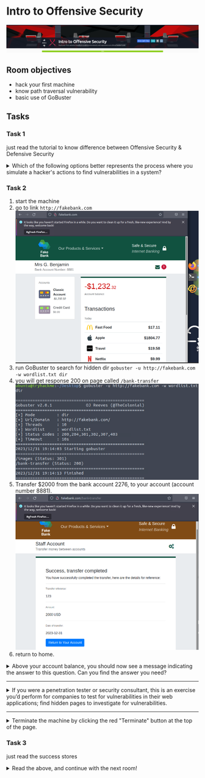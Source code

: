 # Intro to Offensive Security

![banner](img/getting%20started/Intro%20to%20Offensive%20Security/roomBanner.png)

## Room objectives

- hack your first machine
- know path traversal vulnerability
- basic use of GoBuster

## Tasks

### Task 1

just read the tutorial to know difference between  Offensive Security & Defensive Security

<details>
<summary>
Which of the following options better represents the process where you simulate a hacker's actions to find vulnerabilities in a system?
</summary>

```
Offensive Security
```

</details>

### Task 2

1. start the machine
2. go to link `http://fakebank.com`
   ![Alt text](img/getting%20started/Intro%20to%20Offensive%20Security/siteHome.png)
3. run GoBuster to search for hidden dir `gobuster -u http://fakebank.com -w wordlist.txt dir`
4. you will get response 200 on page called `/bank-transfer`
   ![Alt text](img/getting%20started/Intro%20to%20Offensive%20Security/gobuster.png)
5. Transfer $2000 from the bank account 2276, to your account (account number 8881).
    ![Alt text](img/getting%20started/Intro%20to%20Offensive%20Security/transfare.png)
6. return to home.
   

<details>
<summary>
Above your account balance, you should now see a message indicating the answer to this question. Can you find the answer you need?
</summary>

```
BANK-HACKED
```

</details>
  
---

<details>
<summary>
If you were a penetration tester or security consultant, this is an exercise you’d perform for companies to test for vulnerabilities in their web applications; find hidden pages to investigate for vulnerabilities.
</summary>

```
No answer needed
```

</details>

---

<details>
<summary>
Terminate the machine by clicking the red "Terminate" button at the top of the page.
</summary>

```
No answer needed
```

</details>

### Task 3

just read the success stores

<details>
<summary>
Read the above, and continue with the next room!
</summary>

```
No answer needed
```

</details>